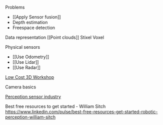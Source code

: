 
Problems
* [[Apply Sensor fusion]]
* Depth estimation
* Freespace detection

Data representation
[[Point clouds]]
Stixel
Voxel

Physical sensors
* [[Use Odometry]]
* [[Use Lidar]]
* [[Use Radar]]

[Low Cost 3D Workshop](https://lc3d.fbk.eu/)

Camera basics

[Perception sensor industry](https://www.linkedin.com/posts/open-source-robotics-foundation_lidar-radar-depthsensors-activity-7039280322772959232-iNw9?utm_source=share&utm_medium=member_android)

Best free resources to get started - William Sitch
https://www.linkedin.com/pulse/best-free-resources-get-started-robotic-perception-william-sitch
